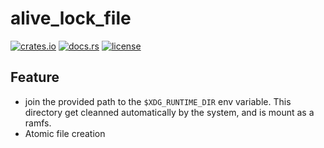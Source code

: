 # alive_lock_file

[![crates.io](https://img.shields.io/crates/v/alive_lock_file?style=flat-square&logo=rust)](https://crates.io/crates/alive_lock_file)
[![docs.rs](https://img.shields.io/badge/docs.rs-alive_lock_file-blue?style=flat-square&logo=docs.rs)](https://docs.rs/alive_lock_file)
[![license](https://img.shields.io/badge/license-MIT-blue?style=flat-square)](#license)

## Feature

- join the provided path to the `$XDG_RUNTIME_DIR` env variable. This directory get cleanned automatically by the system, and is mount as a ramfs.
- Atomic file creation
